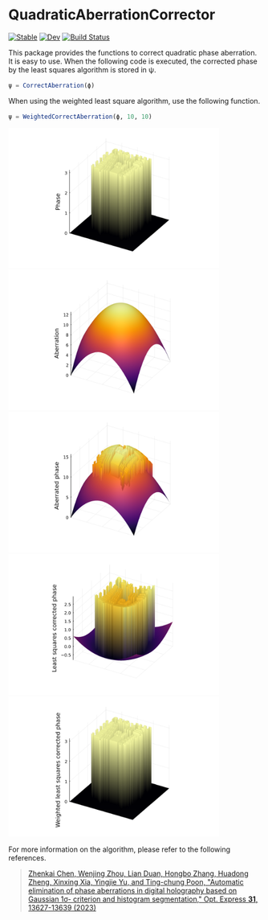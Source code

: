 # QuadraticAberrationCorrector

[![Stable](https://img.shields.io/badge/docs-stable-blue.svg)](https://syoshida1983.github.io/QuadraticAberrationCorrector.jl/stable/)
[![Dev](https://img.shields.io/badge/docs-dev-blue.svg)](https://syoshida1983.github.io/QuadraticAberrationCorrector.jl/dev/)
[![Build Status](https://github.com/syoshida1983/QuadraticAberrationCorrector.jl/actions/workflows/CI.yml/badge.svg?branch=master)](https://github.com/syoshida1983/QuadraticAberrationCorrector.jl/actions/workflows/CI.yml?query=branch%3Amaster)

This package provides the functions to correct quadratic phase aberration. It is easy to use. When the following code is executed, the corrected phase by the least squares algorithm is stored in ψ.

```julia
ψ = CorrectAberration(ϕ)
```

When using the weighted least square algorithm, use the following function.

```julia
ψ = WeightedCorrectAberration(ϕ, 10, 10)
```

<p>
    <img src="https://github.com/syoshida1983/QuadraticAberrationCorrector.jl/blob/images/phase.svg" width="420px">
    <img src="https://github.com/syoshida1983/QuadraticAberrationCorrector.jl/blob/images/aberration.svg" width="420px">
    <img src="https://github.com/syoshida1983/QuadraticAberrationCorrector.jl/blob/images/aberrated.svg" width="420px">
    <img src="https://github.com/syoshida1983/QuadraticAberrationCorrector.jl/blob/images/least-squares.svg" width="420px">
    <img src="https://github.com/syoshida1983/QuadraticAberrationCorrector.jl/blob/images/weighted-least-squares.svg" width="420px">
</p>

For more information on the algorithm, please refer to the following references.

> [Zhenkai Chen, Wenjing Zhou, Lian Duan, Hongbo Zhang, Huadong Zheng, Xinxing Xia, Yingjie Yu, and Ting-chung Poon, "Automatic elimination of phase aberrations in digital holography based on Gaussian 1σ- criterion and histogram segmentation," Opt. Express **31**, 13627-13639 (2023)](https://doi.org/10.1364/OE.486890)
